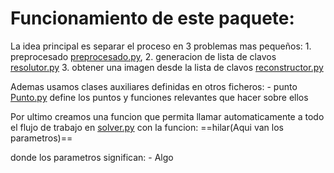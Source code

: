 # Funcionamiento de este paquete:

La idea principal es separar el proceso en 3 problemas mas pequeños:
    1. preprocesado [preprocesado.py](preprocesado.py), 
    2. generacion de lista de clavos [resolutor.py](resolutor.py)
    3. obtener una imagen desde la lista de clavos [reconstructor.py](reconstructor.py)

Ademas usamos clases auxiliares definidas en otros ficheros:
    - punto [Punto.py](punto.py) define los puntos y funciones relevantes que hacer sobre ellos

Por ultimo creamos una funcion que permita llamar automaticamente a todo el flujo de trabajo en [solver.py](solver.py) con la funcion:
==hilar(Aqui van los parametros)==

donde los parametros significan:
    - Algo